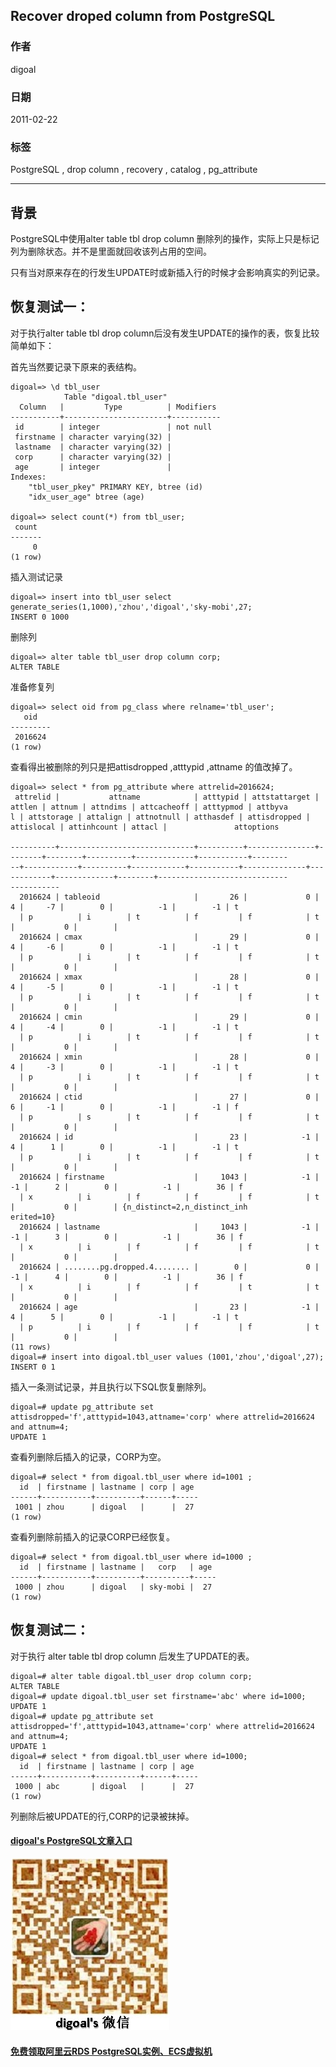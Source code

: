 ## Recover droped column from PostgreSQL    
                  
### 作者                 
digoal                  
                  
### 日期                
2011-02-22                    
                  
### 标签                
PostgreSQL , drop column , recovery , catalog , pg_attribute                           
                  
----                
                  
## 背景       
PostgreSQL中使用alter table tbl drop column 删除列的操作，实际上只是标记列为删除状态。并不是里面就回收该列占用的空间。  
  
只有当对原来存在的行发生UPDATE时或新插入行的时候才会影响真实的列记录。  
  
## 恢复测试一：   
  
对于执行alter table tbl drop column后没有发生UPDATE的操作的表，恢复比较简单如下：  
  
首先当然要记录下原来的表结构。  
  
```  
digoal=> \d tbl_user  
            Table "digoal.tbl_user"  
  Column   |         Type          | Modifiers   
-----------+-----------------------+-----------  
 id        | integer               | not null  
 firstname | character varying(32) |   
 lastname  | character varying(32) |   
 corp      | character varying(32) |   
 age       | integer               |   
Indexes:  
    "tbl_user_pkey" PRIMARY KEY, btree (id)  
    "idx_user_age" btree (age)  
  
digoal=> select count(*) from tbl_user;  
 count   
-------  
     0  
(1 row)  
```  
  
插入测试记录  
  
```  
digoal=> insert into tbl_user select generate_series(1,1000),'zhou','digoal','sky-mobi',27;  
INSERT 0 1000  
```  
  
删除列  
  
```  
digoal=> alter table tbl_user drop column corp;  
ALTER TABLE  
```  
  
准备修复列  
  
```  
digoal=> select oid from pg_class where relname='tbl_user';  
   oid     
---------  
 2016624  
(1 row)  
```  
  
查看得出被删除的列只是把attisdropped ,atttypid ,attname 的值改掉了。  
  
```  
digoal=> select * from pg_attribute where attrelid=2016624;  
 attrelid |           attname            | atttypid | attstattarget | attlen | attnum | attndims | attcacheoff | atttypmod | attbyva  
l | attstorage | attalign | attnotnull | atthasdef | attisdropped | attislocal | attinhcount | attacl |               attoptions      
             
----------+------------------------------+----------+---------------+--------+--------+----------+-------------+-----------+--------  
--+------------+----------+------------+-----------+--------------+------------+-------------+--------+-----------------------------  
-----------  
  2016624 | tableoid                     |       26 |             0 |      4 |     -7 |        0 |          -1 |        -1 | t        
  | p          | i        | t          | f         | f            | t          |           0 |        |   
  2016624 | cmax                         |       29 |             0 |      4 |     -6 |        0 |          -1 |        -1 | t        
  | p          | i        | t          | f         | f            | t          |           0 |        |   
  2016624 | xmax                         |       28 |             0 |      4 |     -5 |        0 |          -1 |        -1 | t        
  | p          | i        | t          | f         | f            | t          |           0 |        |   
  2016624 | cmin                         |       29 |             0 |      4 |     -4 |        0 |          -1 |        -1 | t        
  | p          | i        | t          | f         | f            | t          |           0 |        |   
  2016624 | xmin                         |       28 |             0 |      4 |     -3 |        0 |          -1 |        -1 | t        
  | p          | i        | t          | f         | f            | t          |           0 |        |   
  2016624 | ctid                         |       27 |             0 |      6 |     -1 |        0 |          -1 |        -1 | f        
  | p          | s        | t          | f         | f            | t          |           0 |        |   
  2016624 | id                           |       23 |            -1 |      4 |      1 |        0 |          -1 |        -1 | t        
  | p          | i        | t          | f         | f            | t          |           0 |        |   
  2016624 | firstname                    |     1043 |            -1 |     -1 |      2 |        0 |          -1 |        36 | f        
  | x          | i        | f          | f         | f            | t          |           0 |        | {n_distinct=2,n_distinct_inh  
erited=10}  
  2016624 | lastname                     |     1043 |            -1 |     -1 |      3 |        0 |          -1 |        36 | f        
  | x          | i        | f          | f         | f            | t          |           0 |        |   
  2016624 | ........pg.dropped.4........ |        0 |             0 |     -1 |      4 |        0 |          -1 |        36 | f        
  | x          | i        | f          | f         | t            | t          |           0 |        |   
  2016624 | age                          |       23 |            -1 |      4 |      5 |        0 |          -1 |        -1 | t        
  | p          | i        | f          | f         | f            | t          |           0 |        |   
(11 rows)  
digoal=# insert into digoal.tbl_user values (1001,'zhou','digoal',27);  
INSERT 0 1  
```  
  
插入一条测试记录，并且执行以下SQL恢复删除列。  
  
```  
digoal=# update pg_attribute set attisdropped='f',atttypid=1043,attname='corp' where attrelid=2016624 and attnum=4;  
UPDATE 1  
```  
  
查看列删除后插入的记录，CORP为空。  
  
```  
digoal=# select * from digoal.tbl_user where id=1001 ;   
  id  | firstname | lastname | corp | age   
------+-----------+----------+------+-----  
 1001 | zhou      | digoal   |      |  27  
(1 row)  
```  
  
查看列删除前插入的记录CORP已经恢复。  
  
```  
digoal=# select * from digoal.tbl_user where id=1000 ;   
  id  | firstname | lastname |   corp   | age   
------+-----------+----------+----------+-----  
 1000 | zhou      | digoal   | sky-mobi |  27  
(1 row)  
```  
  
## 恢复测试二：  
  
对于执行 alter table tbl drop column 后发生了UPDATE的表。  
  
```  
digoal=# alter table digoal.tbl_user drop column corp;  
ALTER TABLE  
digoal=# update digoal.tbl_user set firstname='abc' where id=1000;  
UPDATE 1  
digoal=# update pg_attribute set attisdropped='f',atttypid=1043,attname='corp' where attrelid=2016624 and attnum=4;  
UPDATE 1  
digoal=# select * from digoal.tbl_user where id=1000;  
  id  | firstname | lastname | corp | age   
------+-----------+----------+------+-----  
 1000 | abc       | digoal   |      |  27  
(1 row)  
```  
  
列删除后被UPDATE的行,CORP的记录被抹掉。  
  
  
  
  
  
  
  
  
  
  
  
  
  
  
  
  
#### [digoal's PostgreSQL文章入口](https://github.com/digoal/blog/blob/master/README.md "22709685feb7cab07d30f30387f0a9ae")
  
  
![digoal's weixin](../pic/digoal_weixin.jpg "f7ad92eeba24523fd47a6e1a0e691b59")
  
  
  
  
  
  
  
  
#### [免费领取阿里云RDS PostgreSQL实例、ECS虚拟机](https://www.aliyun.com/database/postgresqlactivity "57258f76c37864c6e6d23383d05714ea")
  
